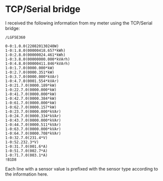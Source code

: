 
# TCP/Serial bridge


I received the following information from my meter using the TCP/Serial bridge:
```
/LGF5E360

0-0:1.0.0(220820130240W)
1-0:1.8.0(00000418.657*kWh)
1-0:2.8.0(00000024.461*kWh)
1-0:3.8.0(00000000.000*kVArh)
1-0:4.8.0(00000411.846*kVArh)
1-0:1.7.0(0000.000*kW)
1-0:2.7.0(0000.351*kW)
1-0:3.7.0(0000.000*kVAr)
1-0:4.7.0(0001.554*kVAr)
1-0:21.7.0(0000.189*kW)
1-0:22.7.0(0000.000*kW)
1-0:41.7.0(0000.000*kW)
1-0:42.7.0(0000.384*kW)
1-0:61.7.0(0000.000*kW)
1-0:62.7.0(0000.157*kW)
1-0:23.7.0(0000.000*kVAr)
1-0:24.7.0(0000.334*kVAr)
1-0:43.7.0(0000.000*kVAr)
1-0:44.7.0(0000.511*kVAr)
1-0:63.7.0(0000.000*kVAr)
1-0:64.7.0(0000.708*kVAr)
1-0:32.7.0(231.4*V)
1-0:52.232.3*V)
1-0:31.7.0(001.6*A)
1-0:51.7.0(002.7*A)
1-0:71.7.0(003.1*A)
!B1D8
```

Each line with a sensor value is prefixed with the sensor type according to the information here.
